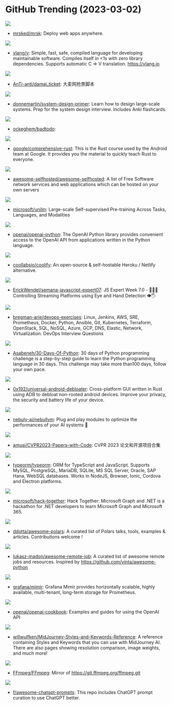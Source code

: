 # GitHub Trending (2023-03-02)

![](https://img.shields.io/badge/Ruby-New%20578-green?style=flat-square&logo=appveyor)
- [mrsked/mrsk](https://github.com/mrsked/mrsk): Deploy web apps anywhere.

![](https://img.shields.io/badge/V-New%20141-green?style=flat-square&logo=appveyor)
- [vlang/v](https://github.com/vlang/v): Simple, fast, safe, compiled language for developing maintainable software. Compiles itself in <1s with zero library dependencies. Supports automatic C => V translation. https://vlang.io

![](https://img.shields.io/badge/Python-New%2088-green?style=flat-square&logo=appveyor)
- [AnTi-anti/damai_ticket](https://github.com/AnTi-anti/damai_ticket): 大麦网抢票脚本

![](https://img.shields.io/badge/Python-New%20111-green?style=flat-square&logo=appveyor)
- [donnemartin/system-design-primer](https://github.com/donnemartin/system-design-primer): Learn how to design large-scale systems. Prep for the system design interview. Includes Anki flashcards.

![](https://img.shields.io/badge/PHP-New%2039-green?style=flat-square&logo=appveyor)
- [ockeghem/badtodo](https://github.com/ockeghem/badtodo): 

![](https://img.shields.io/badge/Rust-New%2094-green?style=flat-square&logo=appveyor)
- [google/comprehensive-rust](https://github.com/google/comprehensive-rust): This is the Rust course used by the Android team at Google. It provides you the material to quickly teach Rust to everyone.

![](https://img.shields.io/badge/Makefile-New%20452-green?style=flat-square&logo=appveyor)
- [awesome-selfhosted/awesome-selfhosted](https://github.com/awesome-selfhosted/awesome-selfhosted): A list of Free Software network services and web applications which can be hosted on your own servers

![](https://img.shields.io/badge/Python-New%20239-green?style=flat-square&logo=appveyor)
- [microsoft/unilm](https://github.com/microsoft/unilm): Large-scale Self-supervised Pre-training Across Tasks, Languages, and Modalities

![](https://img.shields.io/badge/Python-New%20662-green?style=flat-square&logo=appveyor)
- [openai/openai-python](https://github.com/openai/openai-python): The OpenAI Python library provides convenient access to the OpenAI API from applications written in the Python language.

![](https://img.shields.io/badge/Svelte-New%2069-green?style=flat-square&logo=appveyor)
- [coollabsio/coolify](https://github.com/coollabsio/coolify): An open-source & self-hostable Heroku / Netlify alternative.

![](https://img.shields.io/badge/JavaScript-New%20380-green?style=flat-square&logo=appveyor)
- [ErickWendel/semana-javascript-expert07](https://github.com/ErickWendel/semana-javascript-expert07): JS Expert Week 7.0 - 🙅🤏🏻 Controlling Streaming Platforms using Eye and Hand Detection 👁🖐

![](https://img.shields.io/badge/Python-New%20132-green?style=flat-square&logo=appveyor)
- [bregman-arie/devops-exercises](https://github.com/bregman-arie/devops-exercises): Linux, Jenkins, AWS, SRE, Prometheus, Docker, Python, Ansible, Git, Kubernetes, Terraform, OpenStack, SQL, NoSQL, Azure, GCP, DNS, Elastic, Network, Virtualization. DevOps Interview Questions

![](https://img.shields.io/badge/Python-New%20177-green?style=flat-square&logo=appveyor)
- [Asabeneh/30-Days-Of-Python](https://github.com/Asabeneh/30-Days-Of-Python): 30 days of Python programming challenge is a step-by-step guide to learn the Python programming language in 30 days. This challenge may take more than100 days, follow your own pace.

![](https://img.shields.io/badge/Rust-New%20131-green?style=flat-square&logo=appveyor)
- [0x192/universal-android-debloater](https://github.com/0x192/universal-android-debloater): Cross-platform GUI written in Rust using ADB to debloat non-rooted android devices. Improve your privacy, the security and battery life of your device.

![](https://img.shields.io/badge/Python-New%20451-green?style=flat-square&logo=appveyor)
- [nebuly-ai/nebullvm](https://github.com/nebuly-ai/nebullvm): Plug and play modules to optimize the performances of your AI systems 🚀

![](https://img.shields.io/badge/none-New%2060-green?style=flat-square&logo=appveyor)
- [amusi/CVPR2023-Papers-with-Code](https://github.com/amusi/CVPR2023-Papers-with-Code): CVPR 2023 论文和开源项目合集

![](https://img.shields.io/badge/TypeScript-New%2023-green?style=flat-square&logo=appveyor)
- [typeorm/typeorm](https://github.com/typeorm/typeorm): ORM for TypeScript and JavaScript. Supports MySQL, PostgreSQL, MariaDB, SQLite, MS SQL Server, Oracle, SAP Hana, WebSQL databases. Works in NodeJS, Browser, Ionic, Cordova and Electron platforms.

![](https://img.shields.io/badge/C%23-New%2047-green?style=flat-square&logo=appveyor)
- [microsoft/hack-together](https://github.com/microsoft/hack-together): Hack Together: Microsoft Graph and .NET is a hackathon for .NET developers to learn Microsoft Graph and Microsoft 365.

![](https://img.shields.io/badge/none-New%2020-green?style=flat-square&logo=appveyor)
- [ddotta/awesome-polars](https://github.com/ddotta/awesome-polars): A curated list of Polars talks, tools, examples & articles. Contributions welcome !

![](https://img.shields.io/badge/none-New%20116-green?style=flat-square&logo=appveyor)
- [lukasz-madon/awesome-remote-job](https://github.com/lukasz-madon/awesome-remote-job): A curated list of awesome remote jobs and resources. Inspired by https://github.com/vinta/awesome-python

![](https://img.shields.io/badge/Go-New%2023-green?style=flat-square&logo=appveyor)
- [grafana/mimir](https://github.com/grafana/mimir): Grafana Mimir provides horizontally scalable, highly available, multi-tenant, long-term storage for Prometheus.

![](https://img.shields.io/badge/Jupyter%20Notebook-New%20442-green?style=flat-square&logo=appveyor)
- [openai/openai-cookbook](https://github.com/openai/openai-cookbook): Examples and guides for using the OpenAI API

![](https://img.shields.io/badge/none-New%2059-green?style=flat-square&logo=appveyor)
- [willwulfken/MidJourney-Styles-and-Keywords-Reference](https://github.com/willwulfken/MidJourney-Styles-and-Keywords-Reference): A reference containing Styles and Keywords that you can use with MidJourney AI. There are also pages showing resolution comparison, image weights, and much more!

![](https://img.shields.io/badge/C-New%2047-green?style=flat-square&logo=appveyor)
- [FFmpeg/FFmpeg](https://github.com/FFmpeg/FFmpeg): Mirror of https://git.ffmpeg.org/ffmpeg.git

![](https://img.shields.io/badge/HTML-New%20653-green?style=flat-square&logo=appveyor)
- [f/awesome-chatgpt-prompts](https://github.com/f/awesome-chatgpt-prompts): This repo includes ChatGPT prompt curation to use ChatGPT better.

